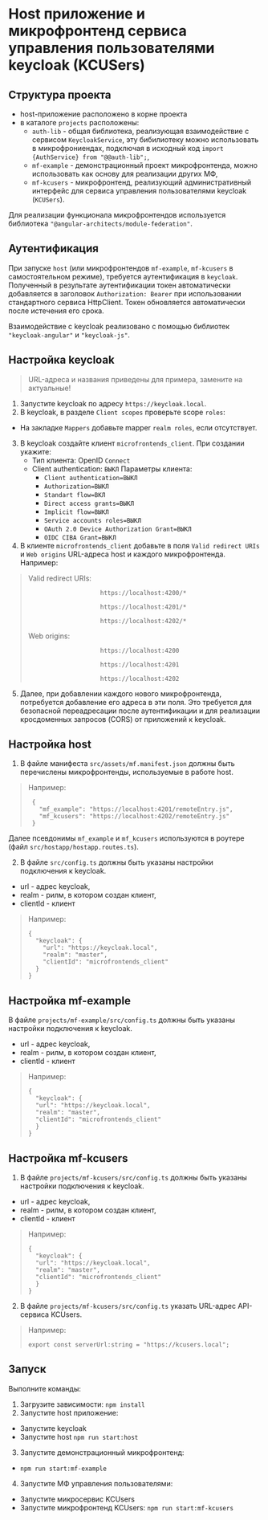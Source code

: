 # Host приложение и микрофронтенд сервиса управления пользователями keycloak (KCUSers)
## Структура проекта
* host-приложение расположено в корне проекта
* в каталоге `projects` расположены:
  * `auth-lib` - общая библиотека, реализующая взаимодействие с сервисом `KeycloakService`, эту бибилиотеку можно использовать в микрофрониендах, подключая в исходный код `import {AuthService} from "@@auth-lib";`,
  * `mf-example` - демонстрационный проект микрофронтенда, можно использовать как основу для реализации других МФ,
  * `mf-kcusers` - микрофронтенд, реализующий административный интерфейс для сервиса управления пользователями keycloak (`KCUSers`).

Для реализации функционала микрофронтендов используется библиотека `"@angular-architects/module-federation"`.
  
## Аутентификация
При запуске `host` (или микрофронтендов `mf-example`, `mf-kcusers` в самостоятельном режиме), требуется аутентификация в `keycloak`. 
Полученный в результате аутентификации токен автоматически добавляется в заголовок `Authorization: Bearer` при использовании стандартного сервиса HttpClient.
Токен обновляется автоматически после истечения его срока.

Взаимодействие с keycloak реализовано с помощью библиотек `"keycloak-angular"` и `"keycloak-js"`.

## Настройка keycloak

> URL-адреса и названия приведены для примера, замените на актуальные!

1. Запустите keycloak по адресу `https://keycloak.local`.
2. В keycloak, в разделе `Client scopes` проверьте scope `roles`:
  * На закладке `Mappers` добавьте mapper `realm roles`, если отсутствует.
3. В keycloak создайте клиент `microfrontends_client`. При создании укажите:
   * Тип клиента: OpenID `Connect`
   * Client authentication: `ВЫКЛ`
   Параметры клиента:
     * `Client authentication=ВЫКЛ`
     * `Authorization=ВЫКЛ`
     * `Standart flow=ВКЛ`
     * `Direct access grants=ВЫКЛ`
     * `Implicit flow=ВЫКЛ`
     * `Service accounts roles=ВЫКЛ`
     * `OAuth 2.0 Device Authorization Grant=ВЫКЛ`
     * `OIDC CIBA Grant=ВЫКЛ`
4. В клиенте `microfrontends_client` добавьте в поля `Valid redirect URIs` и `Web origins` URL-адреса host и каждого микрофронтенда. Например:
>    Valid redirect URIs:  
>                          
>                         https://localhost:4200/*
> 
>                         https://localhost:4201/*
> 
>                         https://localhost:4202/*
>
>    Web origins:          
> 
>                         https://localhost:4200
> 
>                         https://localhost:4201
> 
>                         https://localhost:4202

5. Далее, при добавлении каждого нового микрофронтенда, потребуется добавление его адреса в эти поля.
Это требуется для безопасной переадресации после аутентификации и для реализации кросдоменных запросов (CORS) от приложений к keycloak.

## Настройка host
1. В файле манифеста `src/assets/mf.manifest.json` должны быть перечислены микрофронтенды, используемые в работе host.
> Например:
> 
>      {
>        "mf_example": "https://localhost:4201/remoteEntry.js",
>        "mf_kcusers": "https://localhost:4202/remoteEntry.js"
>      }

Далее псевдонимы `mf_example` и `mf_kcusers` используются в роутере (файл `src/hostapp/hostapp.routes.ts`).

2. В файле `src/config.ts` должны быть указаны настройки подключения к keycloak.

* url - адрес keycloak,
* realm - рилм, в котором создан клиент,
* clientId - клиент

> Например:
> 
>     {
>       "keycloak": {
>         "url": "https://keycloak.local",
>         "realm": "master",
>         "clientId": "microfrontends_client"
>       }
>     }

## Настройка mf-example
В файле `projects/mf-example/src/config.ts` должны быть указаны настройки подключения к keycloak.

* url - адрес keycloak,
* realm - рилм, в котором создан клиент,
* clientId - клиент

>Например:
> 
>     {
>       "keycloak": {
>       "url": "https://keycloak.local",
>       "realm": "master",
>       "clientId": "microfrontends_client"
>       }
>     }

## Настройка mf-kcusers
1. В файле `projects/mf-kcusers/src/config.ts` должны быть указаны настройки подключения к keycloak.

* url - адрес keycloak,
* realm - рилм, в котором создан клиент,
* clientId - клиент

>Например:
> 
>     {
>       "keycloak": {
>       "url": "https://keycloak.local",
>       "realm": "master",
>       "clientId": "microfrontends_client"
>       }
>     }

2. В файле `projects/mf-kcusers/src/config.ts` указать URL-адрес API-сервиса KCUsers.
>Например:
> 
>     export const serverUrl:string = "https://kcusers.local";

## Запуск

Выполните команды:
1. Загрузите зависимости: `npm install`
2. Запустите host приложение:

* Запустите keycloak 
* Запустите host `npm run start:host`

3. Запустите демонстрационный микрофронтенд:

* `npm run start:mf-example`

4. Запустите МФ управления пользователями:

* Запустите микросервис KCUsers 
* Запустите микрофронтенд KCUsers: `npm run start:mf-kcusers`

